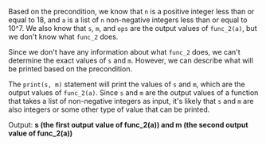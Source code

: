 Based on the precondition, we know that `n` is a positive integer less than or equal to 18, and `a` is a list of `n` non-negative integers less than or equal to 10^7. We also know that `s`, `m`, and `ops` are the output values of `func_2(a)`, but we don't know what `func_2` does.

Since we don't have any information about what `func_2` does, we can't determine the exact values of `s` and `m`. However, we can describe what will be printed based on the precondition.

The `print(s, m)` statement will print the values of `s` and `m`, which are the output values of `func_2(a)`. Since `s` and `m` are the output values of a function that takes a list of non-negative integers as input, it's likely that `s` and `m` are also integers or some other type of value that can be printed.

Output: **s (the first output value of func_2(a)) and m (the second output value of func_2(a))**